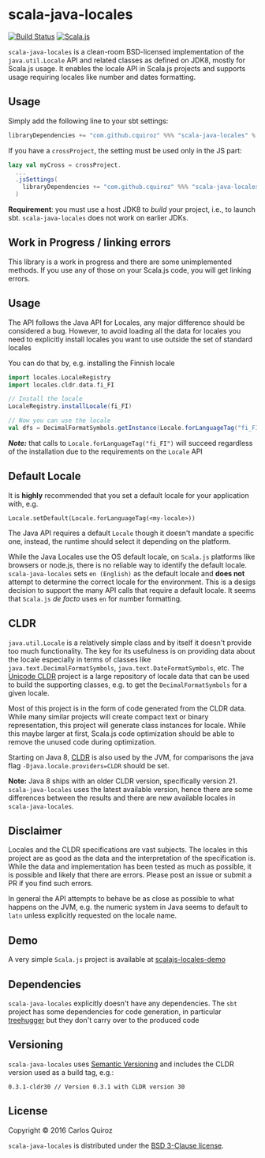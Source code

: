 # scala-java-locales

[![Build Status](https://api.travis-ci.org/cquiroz/scala-java-locales.svg?branch=master)](https://travis-ci.org/cquiroz/scala-java-locales)
[![Scala.js](https://www.scala-js.org/assets/badges/scalajs-0.6.8.svg)](https://www.scala-js.org/)

`scala-java-locales` is a clean-room BSD-licensed implementation of the `java.util.Locale` API and related classes as defined on JDK8, mostly for Scala.js usage. It enables the locale API in Scala.js projects and supports usage requiring locales like number and dates formatting.

## Usage

Simply add the following line to your sbt settings:

```scala
libraryDependencies += "com.github.cquiroz" %%% "scala-java-locales" % "0.3.1-cldr30"
```

If you have a `crossProject`, the setting must be used only in the JS part:

```scala
lazy val myCross = crossProject.
  ...
  .jsSettings(
    libraryDependencies += "com.github.cquiroz" %%% "scala-java-locales" % "0.3.1-cldr30"
  )
```

**Requirement**: you must use a host JDK8 to *build* your project, i.e., to
launch sbt. `scala-java-locales` does not work on earlier JDKs.

## Work in Progress / linking errors

This library is a work in progress and there are some unimplemented methods. If you use any of those on your Scala.js code, you will get linking errors.

## Usage

The API follows the Java API for Locales, any major difference should be considered a bug. However, to avoid loading all the data for locales you need to explicitly install locales you want to use outside the set of standard locales

You can do that by, e.g. installing the Finnish locale

```scala
import locales.LocaleRegistry
import locales.cldr.data.fi_FI

// Install the locale
LocaleRegistry.installLocale(fi_FI)

// Now you can use the locale
val dfs = DecimalFormatSymbols.getInstance(Locale.forLanguageTag("fi_FI"))
```

***Note:*** that calls to `Locale.forLanguageTag("fi_FI")` will succeed regardless of the installation due to the requirements on the `Locale` API

## Default Locale

It is **highly** recommended that you set a default locale for your application with, e.g.

```
Locale.setDefault(Locale.forLanguageTag(<my-locale>))
```

The Java API requires a default `Locale` though it doesn't mandate a specific one, instead, the runtime should select it depending on the platform.

While the Java Locales use the OS default locale, on `Scala.js` platforms like browsers or node.js, there is no reliable way to identify the default locale. `scala-java-locales` sets `en (English)` as the default locale and **does not** attempt to determine the correct locale for the environment. This is a desigs decision to support the many API calls that require a default locale. It seems that `Scala.js` _de facto_ uses `en` for number formatting.


## CLDR

`java.util.Locale` is a relatively simple class and by itself it doesn't provide too much functionality. The key for its usefulness is on providing data about the locale especially in terms of classes like `java.text.DecimalFormatSymbols`, `java.text.DateFormatSymbols`, etc. The [Unicode CLDR](http://cldr.unicode.org/) project is a large repository of locale data that can be used to build the supporting classes, e.g. to get the `DecimalFormatSymbols` for a given locale.

Most of this project is in the form of code generated from the CLDR data. While many similar projects will create compact text or binary representation, this project will generate class instances for locale. While this maybe larger at first, Scala.js code optimization should be able to remove the unused code during optimization.

Starting on Java 8, [CLDR](https://docs.oracle.com/javase/8/docs/technotes/guides/intl/enhancements.8.html#cldr) is also used by the JVM, for comparisons the java flag `-Djava.locale.providers=CLDR` should be set.

**Note:** Java 8 ships with an older CLDR version, specifically version 21. `scala-java-locales` uses the latest available version, hence there are some differences between the results and there are new available locales in `scala-java-locales`.

## Disclaimer

Locales and the CLDR specifications are vast subjects. The locales in this project are as good as the data and the interpretation of the specification is. While the data and implementation has been tested as much as possible, it is possible and likely that there are errors. Please post an issue or submit a PR if you find such errors.

In general the API attempts to behave be as close as possible to what happens on the JVM, e.g. the numeric system in Java seems to default to `latn` unless explicitly requested on the locale name.

## Demo

A very simple `Scala.js` project is available at [scalajs-locales-demo](https://github.com/cquiroz/scalajs-locales-demo)

## Dependencies

`scala-java-locales` explicitly doesn't have any dependencies. The `sbt` project has some dependencies for code generation, in particular [treehugger](https://github.com/eed3si9n/treehugger) but they don't carry over to the produced code

## Versioning

`scala-java-locales` uses [Semantic Versioning](http://semver.org/) and includes the CLDR version used as a build tag, e.g.:

```
0.3.1-cldr30 // Version 0.3.1 with CLDR version 30
```


## License

Copyright &copy; 2016 Carlos Quiroz

`scala-java-locales` is distributed under the
[BSD 3-Clause license](./LICENSE.txt).

